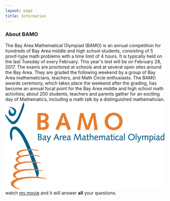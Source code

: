 ```yaml
---
layout: page
title: Information
---
```


 

### About BAMO

The Bay Area Mathematical Olympiad (BAMO) is an annual competition for hundreds of Bay Area middle and high school students, consisting of 5 proof-type math problems with a time limit of 4 hours. It is typically held on the last Tuesday of every February. This year's test will be on February 28, 2017. The exams are proctored at schools and at several open sites around the Bay Area. They are graded the following weekend by a group of Bay Area mathematicians, teachers, and Math Circle enthusiasts.
The BAMO awards ceremony, which takes place the weekend after the grading, has become an annual focal point for the Bay Area middle and high school math activities; about 200 students, teachers and parents gather for an exciting day of Mathematics, including a math talk by a distinguished mathematician.
![bamo](/assets/img/bamo_final4.JPG)
watch [my movie](https://en.wikipedia.org/wiki/The_Princess_Bride_%28film%29) and it will answer **all** your questions.
